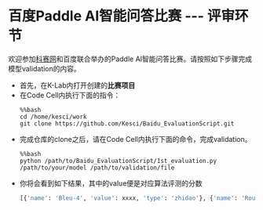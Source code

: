 # 百度Paddle AI智能问答比赛 --- 评审环节

欢迎参加[科赛网](https://www.kesci.com)和百度联合举办的Paddle AI智能问答比赛。请按照如下步骤完成模型validation的内容。
* 首先，在K-Lab内打开创建的**比赛项目**
* 在Code Cell内执行下面的指令：
    ```
    %%bash
    cd /home/kesci/work
    git clone https://github.com/Kesci/Baidu_EvaluationScript.git
    ```
* 完成仓库的clone之后，请在Code Cell内执行下面的命令，完成validation。
    ```
    %%bash
    python /path/to/Baidu_EvaluationScript/1st_evaluation.py /path/to/your/model /path/to/validation/file
    ```
* 你将会看到如下结果，其中的value便是对应算法评测的分数
    ```python
    [{'name': 'Bleu-4', 'value': xxxx, 'type': 'zhidao'}, {'name': 'Rouge-L', 'value': xxxx, 'type': 'zhidao'}]
    ```